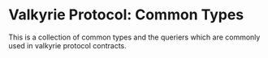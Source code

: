 # Valkyrie Protocol: Common Types

This is a collection of common types and the queriers which are commonly used in valkyrie protocol contracts.